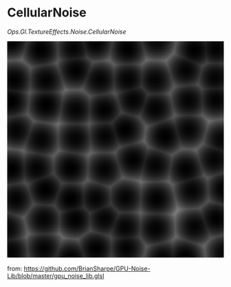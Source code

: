 # CellularNoise

*Ops.Gl.TextureEffects.Noise.CellularNoise*

![cellularnoise](img/cellularnoise.jpg)

from: https://github.com/BrianSharpe/GPU-Noise-Lib/blob/master/gpu_noise_lib.glsl


